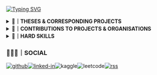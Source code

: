 [![Typing SVG](https://readme-typing-svg.herokuapp.com?font=Cinzel&weight=500&size=52&duration=2000&pause=1000&color=F7F7F7&background=5835CC&center=true&multiline=true&repeat=false&width=845&height=75&lines=D.A.PELASGUS+%F0%9F%A7%BF+TECHNOCRAT)](https://pelasgus.xyz)
<!--THESES & CORRESPONDING PROJECTS-->
<details><summary><b>📝｜THESES & CORRESPONDING PROJECTS</b></summary>

</details>

<!--CONTRIBUTIONS-->
<details><summary><b>💼｜CONTRIBUTIONS TO PROJECTS & ORGANISATIONS</b></summary>
<details><summary><b>🏢｜PROJECTS & ORGANISATIONS</b></summary>  

  <!-- Contributed Repos Start -->
<!-- Contributed Repos Start -->
- [ChimeraOS/chimera](https://github.com/ChimeraOS/chimera) (Owner: ChimeraOS)
- [ChimeraOS/chimeraos](https://github.com/ChimeraOS/chimeraos) (Owner: ChimeraOS)
- [ValveSoftware/Proton](https://github.com/ValveSoftware/Proton) (Owner: ValveSoftware)
- [leptos-rs/leptos](https://github.com/leptos-rs/leptos) (Owner: leptos-rs)
- [librephoenix/nixos-config](https://github.com/librephoenix/nixos-config) (Owner: librephoenix)
- [pelasgus/pelasgus](https://github.com/pelasgus/pelasgus) (Owner: pelasgus)
- [pelasgus/setup_nu](https://github.com/pelasgus/setup_nu) (Owner: pelasgus)
- [pelasgus/xilinx](https://github.com/pelasgus/xilinx) (Owner: pelasgus)
- [pelasgus/youtube-tv](https://github.com/pelasgus/youtube-tv) (Owner: pelasgus)
- [rust-lang/rust](https://github.com/rust-lang/rust) (Owner: rust-lang)
- [rvaiya/keyd](https://github.com/rvaiya/keyd) (Owner: rvaiya)
- [tauri-apps/cargo-mobile2](https://github.com/tauri-apps/cargo-mobile2) (Owner: tauri-apps)
- [tauri-apps/create-tauri-app](https://github.com/tauri-apps/create-tauri-app) (Owner: tauri-apps)
- [tauri-apps/plugins-workspace](https://github.com/tauri-apps/plugins-workspace) (Owner: tauri-apps)
- [tauri-apps/tauri](https://github.com/tauri-apps/tauri) (Owner: tauri-apps)
- [tauri-apps/wry](https://github.com/tauri-apps/wry) (Owner: tauri-apps)
<!-- Contributed Repos End -->
</details>

<details><summary><b>💼｜MERGED COMMITS</b></summary>
  
<!-- Merged Commits Start -->
<!-- Merged Commits Start -->
- [pelasgus/pelasgus](https://github.com/pelasgus/pelasgus/pull/9): Actions/readme contributions
- [pelasgus/pelasgus](https://github.com/pelasgus/pelasgus/pull/8): Dependabot
- [pelasgus/youtube-tv](https://github.com/pelasgus/youtube-tv/pull/10): Pelasgus/project restructuring
- [tauri-apps/wry](https://github.com/tauri-apps/wry/pull/1378): docs: shells for declarative package managers (guix and nix)
- [ChimeraOS/chimera](https://github.com/ChimeraOS/chimera/pull/317): Dependabot
- [ChimeraOS/chimeraos](https://github.com/ChimeraOS/chimeraos/pull/1027): Dependabot
- [ChimeraOS/chimeraos](https://github.com/ChimeraOS/chimeraos/pull/1023): Update README.md
- [pelasgus/setup_nu](https://github.com/pelasgus/setup_nu/pull/3): LICENSE
- [pelasgus/pelasgus](https://github.com/pelasgus/pelasgus/pull/7): Pelasgus patch 1
- [pelasgus/pelasgus](https://github.com/pelasgus/pelasgus/pull/6): Update README.md
- [pelasgus/pelasgus](https://github.com/pelasgus/pelasgus/pull/5): Update and rename README.org to README.md
- [pelasgus/xilinx](https://github.com/pelasgus/xilinx/pull/1): Update test_install.yml
- [pelasgus/pelasgus](https://github.com/pelasgus/pelasgus/pull/4): Optimising for load times
- [pelasgus/pelasgus](https://github.com/pelasgus/pelasgus/pull/3): Optimising readme.md
- [ChimeraOS/chimeraos](https://github.com/ChimeraOS/chimeraos/pull/723): Fix Emoji Dispaly Error
- [pelasgus/pelasgus](https://github.com/pelasgus/pelasgus/pull/2): Update README.md
- [pelasgus/pelasgus](https://github.com/pelasgus/pelasgus/pull/1): licensing the project
- [pelasgus/youtube-tv](https://github.com/pelasgus/youtube-tv/pull/9): fix: window size aspect ratio
- [pelasgus/twitch-tv](https://github.com/pelasgus/twitch-tv/pull/1): licensing the project
- [pelasgus/youtube-tv](https://github.com/pelasgus/youtube-tv/pull/4): licencing the project
<!-- Merged Commits End -->
</details>
</details>
<details><summary><b>🧰｜HARD SKILLS</b></summary>

The following technological fields, ideas, principles, tools and frameworks constitute the entirety of my professional experience and expertise, culminating in my current comprehensive stack.
<!--CURRENT STACK-->
<details><summary><b>📚｜CURRENT STACK</b></summary>

[![Top Langs](https://github-readme-stats.vercel.app/api/top-langs/?username=pelasgus&bg_color=00000000&hide_border=true&icon_color=&text_color=&hide_title=true&hide_rank=true&layout=compact&size_weight=0.5&count_weight=0.5)](https://github.com/pelasgus?tab=repositories)

[![rust](https://img.shields.io/badge/Rust-%235835CC?style=for-the-badge&logo=rust&logoColor=white)](https://www.rust-lang.org/)[![tailwind-css](https://img.shields.io/badge/Tailwind_CSS-%235835CC?style=for-the-badge&logo=tailwind-css&logoColor=white)](https://tailwindcss.com/)![scheme](https://img.shields.io/badge/Scheme-%235835CC?style=for-the-badge&logo=scheme&logoColor=white)![latex](https://img.shields.io/badge/Latex-%235835CC?style=for-the-badge&logo=latex&logoColor=white)![lua](https://img.shields.io/badge/Lua-%235835CC?style=for-the-badge&logo=lua&logoColor=white)![nushell](https://img.shields.io/badge/nushell-%235835CC?style=for-the-badge&logo=nushell&logoColor=white)![org-mode](https://img.shields.io/badge/org-%235835CC?style=for-the-badge&logo=org&logoColor=white)

![Git](https://img.shields.io/badge/git-%235835CC.svg?style=for-the-badge&logo=git&logoColor=white)![kubernetes](https://img.shields.io/badge/kubernetes-%235835CC.svg?style=for-the-badge&logo=kubernetes&logoColor=white)[![terraform](https://img.shields.io/badge/terraform-%235835CC.svg?style=for-the-badge&logo=terraform&logoColor=white)](https://www.terraform.io/)[![helm](https://img.shields.io/badge/helm%20-%235835CC.svg?style=for-the-badge&logo=helm&logoColor=white)](https://helm.sh/)[![SurrealDB](https://img.shields.io/badge/surrealdb-%235835CC.svg?style=for-the-badge&logo=surrealdb&logoColor=white)](https://surrealdb.com/)[![Guix](https://img.shields.io/badge/guix%20-%235835CC.svg?style=for-the-badge&logo=guix&logoColor=white)](https://guix.gnu.org/)![helix](https://img.shields.io/badge/helix-%235835CC?style=for-the-badge&logo=helix&logoColor=white)


</details>

<!--LANGUAGES-->
<details><summary><b>🌍｜LANGUAGES</b></summary>

![C](https://img.shields.io/badge/C%20-%235835CC.svg?style=for-the-badge&logo=c&logoColor=white)![C++](https://img.shields.io/badge/C++%20-%235835CC.svg?style=for-the-badge&logo=c%2B%2B&logoColor=white)![go](https://img.shields.io/badge/Go-%235835CC?style=for-the-badge&logo=go&logoColor=white)![haskell](https://img.shields.io/badge/haskell-%235835CC?style=for-the-badge&logo=haskell&logoColor=white)![Assembly](https://img.shields.io/badge/assembly-%235835CC?style=for-the-badge&logo=assembly&logoColor=white)![kotlin](https://img.shields.io/badge/Kotlin-%235835CC?&style=for-the-badge&logo=kotlin&logoColor=white)![scala](https://img.shields.io/badge/Scala-%235835CC?style=for-the-badge&logo=scala&logoColor=white)![java](https://img.shields.io/badge/Java-%235835CC?style=for-the-badge&logo=openjdk&logoColor=white)[![Python](https://img.shields.io/badge/Python%20-%235835CC.svg?style=for-the-badge&logo=python&logoColor=white)](https://www.python.org/)[![Perl](https://img.shields.io/badge/Perl%20-%235835CC.svg?style=for-the-badge&logo=perl&logoColor=white)](https://www.perl.org/)![typescript](https://img.shields.io/badge/TypeScript-%235835CC?style=for-the-badge&logo=typescript&logoColor=white)![JavaScript](https://img.shields.io/badge/JavaScript%20-%235835CC.svg?style=for-the-badge&logo=javascript&logoColor=white)![swift](https://img.shields.io/badge/Swift-%235835CC?style=for-the-badge&logo=swift&logoColor=white)![ruby](https://img.shields.io/badge/Ruby-%235835CC?style=for-the-badge&logo=ruby&logoColor=white)![r](https://img.shields.io/badge/R-%235835CC?style=for-the-badge&logo=r&logoColor=white)![php](https://img.shields.io/badge/PHP-%235835CC?style=for-the-badge&logo=php&logoColor=white)
</details>
<!--MARKUP LANGUAGES-->
<details><summary><b>🌍｜MARKUP LANGUAGES</b></summary>

![HTML5](https://img.shields.io/badge/HTML5%20-%235835CC.svg?style=for-the-badge&logo=html5&logoColor=white)![CSS3](https://img.shields.io/badge/CSS-%235835CC.svg?style=for-the-badge&logo=css3&logoColor=white)![XML](https://img.shields.io/badge/xml%20-%235835CC.svg?style=for-the-badge&logo=xml&logoColor=white)![asciidoc](https://img.shields.io/badge/asciidoc-%235835CC?style=for-the-badge&logo=asciidoc&logoColor=white)![Markdown](https://img.shields.io/badge/markdown-%235835CC.svg?style=for-the-badge&logo=markdown&logoColor=white)
</details>
<!--DATABASES-->
<details><summary><b>💾｜DATABASES</b></summary>

![etcd](https://img.shields.io/badge/etcd%20-%235835CC.svg?style=for-the-badge&logo=etcd&logoColor=white)![postgress](https://img.shields.io/badge/PostgreSQL-%235835CC.svg?style=for-the-badge&logo=PostgreSQL&logoColor=white)![mongo-db](https://img.shields.io/badge/MongoDB-%235835CC?style=for-the-badge&logo=mongodb&logoColor=white)![mysql](https://img.shields.io/badge/MySQL-%235835CC?style=for-the-badge&logo=mysql&logoColor=white)![sq-lite](https://img.shields.io/badge/SQLite-%235835CC?style=for-the-badge&logo=sqlite&logoColor=white)![cassandra](https://img.shields.io/badge/Cassandra-%235835CC?style=for-the-badge&logo=apache%20cassandra&logoColor=white)
</details>
<!--DATABASES-->
<details><summary><b>🔩｜FRAMEWORKS</b></summary>

![pytorch](https://img.shields.io/badge/pytorch%20-%235835CC.svg?style=for-the-badge&logo=pytorch&logoColor=white)![Keras](https://img.shields.io/badge/Keras%20-%235835CC.svg?style=for-the-badge&logo=Keras&logoColor=white)![tensorflow](https://img.shields.io/badge/TensorFlow-%235835CC?style=for-the-badge&logo=tensorflow&logoColor=white)![zola](https://img.shields.io/badge/Zola-%235835CC?style=for-the-badge&logo=zola&logoColor=white)![tauri](https://img.shields.io/badge/tauri%20-%235835CC.svg?style=for-the-badge&logo=tauri&logoColor=white)![electron](https://img.shields.io/badge/electron%20-%235835CC.svg?style=for-the-badge&logo=electron&logoColor=white)![ts-node](https://img.shields.io/badge/ts--node-%235835CC?style=for-the-badge&logo=ts-node&logoColor=white)![node-js](https://img.shields.io/badge/node.js-%235835CC?style=for-the-badge&logo=node.js&logoColor=white)![hugo](https://img.shields.io/badge/Hugo-%235835CC?style=for-the-badge&logo=hugo&logoColor=white)![ruby-on-rails](https://img.shields.io/badge/Ruby_on_Rails-%235835CC?style=for-the-badge&logo=ruby-on-rails&logoColor=white)![django](https://img.shields.io/badge/Django-%235835CC?style=for-the-badge&logo=django&logoColor=white)![laravel](https://img.shields.io/badge/laravel-%235835CC?style=for-the-badge&logo=laravel&logoColor=white)![jenkins](https://img.shields.io/badge/jenkins%20-%235835CC.svg?style=for-the-badge&logo=jenkins&logoColor=white)
</details>
<!--MISCELLANEOUS-->
<details><summary><b>🧮｜MISCELLANEOUS</b></summary>

<!--HOME AUTOMATION-->
<details><summary><b>☁️｜HOME AUTOMATION</b></summary>

![arduino](https://img.shields.io/badge/Arduino-%235835CC?style=for-the-badge&logo=Arduino&logoColor=white)
![node-red](https://img.shields.io/badge/Node--Red-%235835CC?style=for-the-badge&logo=nodered&logoColor=white)
</details>
<!--EMBEDDED SYSTEMS-->
<details><summary><b>🔌｜EMBEDDED SYSTEMS</b></summary>
  
![esp](https://img.shields.io/badge/espressif-%235835CC?style=for-the-badge&logo=espressif&logoColor=white)
</details>
<!--GAME ENGINES-->
<details><summary><b>🎮｜GAME ENGINES</b></summary>

![unreal](https://img.shields.io/badge/unrealengine-%235835CC.svg?style=for-the-badge&logo=unrealengine&logoColor=white)
![unity](https://img.shields.io/badge/Unity-%235835CC?style=for-the-badge&logo=unity&logoColor=white)
</details>

<!--PLATFORM ENGINEERING-->
<details><summary><b>🧮｜PLATFORM ENGINEERING</b></summary>

![ansible](https://img.shields.io/badge/ansible-%235835CC.svg?style=for-the-badge&logo=ansible&logoColor=white)
![docker](https://img.shields.io/badge/docker-%235835CC?style=for-the-badge&logo=docker&logoColor=white)
</details>

<!--CLOUD PLATFORMS-->
<details><summary><b>☁️｜CLOUD PLATFORMS</b></summary>

![aws](https://img.shields.io/badge/Amazon_AWS-%235835CC?style=for-the-badge&logo=amazon-aws&logoColor=white)
</details>

<!--EDITORS-->
<details><summary><b>⌨️｜EDITORS</b></summary>

![vim](https://img.shields.io/badge/VIM-%235835CC.svg?&style=for-the-badge&logo=vim&logoColor=white)
![Visual Studio Code](https://img.shields.io/badge/Visual%20Studio%20Code-%235835CC.svg?style=for-the-badge&logo=visual-studio-code&logoColor=white)

</details>

<!--SHELLS-->
<details><summary><b>🦪｜SHELLS</b></summary>

![zsh](https://img.shields.io/badge/zsh-%235835CC?style=for-the-badge&logo=zsh&logoColor=white)![fish](https://img.shields.io/badge/fish-%235835CC?style=for-the-badge&logo=fish&logoColor=white)![shell](https://img.shields.io/badge/Sh-%235835CC?style=for-the-badge&logo=sh&logoColor=white)![bash](https://img.shields.io/badge/bash-%235835CC?style=for-the-badge&logo=gnu-bash&logoColor=white)
</details>


![Terminal](https://img.shields.io/badge/Terminal-%235835CC?style=for-the-badge&logo=gnu-bash&logoColor=white)
![redis](https://img.shields.io/badge/redis-%235835CC.svg?style=for-the-badge&logo=redis&logoColor=white)


</details>
<!--DATABASES-->
<details><summary><b>👻｜OS</b></summary>

[![Linux](https://img.shields.io/badge/Linux-%235835CC?style=for-the-badge&logo=linux&logoColor=white)](https://kernel.org)
[![NixOs](https://img.shields.io/badge/nixos%20-%235835CC.svg?style=for-the-badge&logo=nixos&logoColor=white)](https://nixos.org/)
[![Talos](https://img.shields.io/badge/Talos-%235835CC?style=for-the-badge&logo=talos&logoColor=white)](https://talos.dev)
[![alpine](https://img.shields.io/badge/Arch_Linux-%235835CC?style=for-the-badge&logo=arch-linux&logoColor=white)]()
[![red-hat](https://img.shields.io/badge/Red%20Hat-%235835CC?style=for-the-badge&logo=redhat&logoColor=white)]()
[![Amazon EKS](https://img.shields.io/badge/Amazon_EKS%20-%235835CC.svg?style=for-the-badge&logo=Amazon+EKS&logoColor=white)]()
[![macos](https://img.shields.io/badge/mac%20os-%235835CC?style=for-the-badge&logo=apple&logoColor=white)]()
[![windows](https://img.shields.io/badge/Windows-%235835CC?style=for-the-badge&logo=windows&logoColor=white)]()
[![bsd](https://img.shields.io/badge/BSD-%235835CC.svg?style=for-the-badge&logo=freebsd&logoColor=white)]()
[![android](https://img.shields.io/badge/Android-%235835CC?style=for-the-badge&logo=android&logoColor=white)](https://android.com)
[![ios](https://img.shields.io/badge/iOS-%235835CC?style=for-the-badge&logo=ios&logoColor=white)](https://www.apple.com/ios/)
[![Tizen](https://img.shields.io/badge/tizen-%235835CC?style=for-the-badge&logo=tizen&logoColor=white)]()
[![KaiOS](https://img.shields.io/badge/kaios-%235835CC?style=for-the-badge&logo=kaios&logoColor=white)](https://www.kaiostech.com/)
[![FirefoxOS](https://img.shields.io/badge/FirefoxOS-%235835CC?style=for-the-badge&logo=firefoxos&logoColor=white)](https://web.archive.org/web/20130704175938/http://www.mozilla.org/en-US/firefox/os/)
</details>
</details>

### 🧑‍🤝‍🧑｜SOCIAL
[![github](https://img.shields.io/badge/GitHub-%235835CC?style=for-the-badge&logo=github&logoColor=white)](https://github.com/pelasgus)[![linked-in](https://img.shields.io/badge/LinkedIn-%235835CC?style=for-the-badge&logo=linkedin&logoColor=white)](https://linkedin.com/in/pelasgus)![kaggle](https://img.shields.io/badge/Kaggle-%235835CC?style=for-the-badge&logo=Kaggle&logoColor=white)![leetcode](https://img.shields.io/badge/-LeetCode-%235835CC?style=for-the-badge&logo=LeetCode&logoColor=white)[![rss](https://img.shields.io/badge/RSS-%235835CC?style=for-the-badge&logo=rss&logoColor=white)](https://rss.pelasgus.software)
